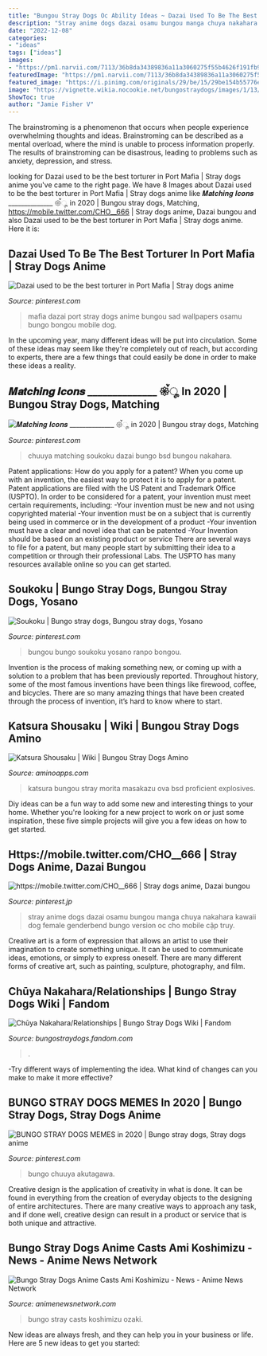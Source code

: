```yaml
---
title: "Bungou Stray Dogs Oc Ability Ideas ~ Dazai Used To Be The Best Torturer In Port Mafia"
description: "Stray anime dogs dazai osamu bungou manga chuya nakahara kawaii dog female genderbend bungo version oc cho mobile cập truy"
date: "2022-12-08"
categories:
- "ideas"
tags: ["ideas"]
images:
- "https://pm1.narvii.com/7113/36b8da34389836a11a3060275f55b4626f191fb9r1-1200-675v2_hq.jpg"
featuredImage: "https://pm1.narvii.com/7113/36b8da34389836a11a3060275f55b4626f191fb9r1-1200-675v2_hq.jpg"
featured_image: "https://i.pinimg.com/originals/29/be/15/29be154b55776e167f3bfa90388c49f9.jpg"
image: "https://vignette.wikia.nocookie.net/bungostraydogs/images/1/13/Dazai_nullifies_Corruption.png/revision/latest?cb=20200423182931"
ShowToc: true
author: "Jamie Fisher V"
---
```



The brainstroming is a phenomenon that occurs when people experience overwhelming thoughts and ideas. Brainstroming can be described as a mental overload, where the mind is unable to process information properly. The results of brainstroming can be disastrous, leading to problems such as anxiety, depression, and stress.

	

		
looking for Dazai used to be the best torturer in Port Mafia | Stray dogs anime you've came to the right page. We have 8 Images about Dazai used to be the best torturer in Port Mafia | Stray dogs anime like 𝑴𝒂𝒕𝒄𝒉𝒊𝒏𝒈 𝑰𝒄𝒐𝒏𝒔 ______________ 𑁍ࠜೄ in 2020 | Bungou stray dogs, Matching, https://mobile.twitter.com/CHO__666 | Stray dogs anime, Dazai bungou and also Dazai used to be the best torturer in Port Mafia | Stray dogs anime. Here it is:
		
    
## Dazai Used To Be The Best Torturer In Port Mafia | Stray Dogs Anime

<img loading=lazy src="https://i.pinimg.com/originals/bb/20/53/bb2053e8a3a921a966beacf6e3e8ac40.jpg" onerror="this.onerror=null;this.src='https://tse3.mm.bing.net/th?id=OIP.cOlGAQfr6Qx7HxJE2I1J-wHaEh&amp;pid=15.1';" alt="Dazai used to be the best torturer in Port Mafia | Stray dogs anime">

_Source: pinterest.com_

>mafia dazai port stray dogs anime bungou sad wallpapers osamu bungo bongou mobile dog. 

	

In the upcoming year, many different ideas will be put into circulation. Some of these ideas may seem like they're completely out of reach, but according to experts, there are a few things that could easily be done in order to make these ideas a reality.

    
## 𝑴𝒂𝒕𝒄𝒉𝒊𝒏𝒈 𝑰𝒄𝒐𝒏𝒔 ______________ 𑁍ࠜೄ In 2020 | Bungou Stray Dogs, Matching

<img loading=lazy src="https://i.pinimg.com/736x/5e/f8/a1/5ef8a197c5c85c72f6ea804a9d8eb2cb.jpg" onerror="this.onerror=null;this.src='https://tse4.mm.bing.net/th?id=OIP.wYKawLmPS4ayXIjahni-6gHaHa&amp;pid=15.1';" alt="𝑴𝒂𝒕𝒄𝒉𝒊𝒏𝒈 𝑰𝒄𝒐𝒏𝒔 ______________ 𑁍ࠜೄ in 2020 | Bungou stray dogs, Matching">

_Source: pinterest.com_

>chuuya matching soukoku dazai bungo bsd bungou nakahara. 

	

Patent applications: How do you apply for a patent?
When you come up with an invention, the easiest way to protect it is to apply for a patent. Patent applications are filed with the US Patent and Trademark Office (USPTO). In order to be considered for a patent, your invention must meet certain requirements, including: 
-Your invention must be new and not using copyrighted material
-Your invention must be on a subject that is currently being used in commerce or in the development of a product
-Your invention must have a clear and novel idea that can be patented
-Your Invention should be based on an existing product or service There are several ways to file for a patent, but many people start by submitting their idea to a competition or through their professional Labs. The USPTO has many resources available online so you can get started.

    
## Soukoku | Bungo Stray Dogs, Bungou Stray Dogs, Yosano

<img loading=lazy src="https://i.pinimg.com/736x/55/10/89/551089890bc03b3e9f5e59700ec4eff7--the-energy-economics.jpg" onerror="this.onerror=null;this.src='https://tse4.mm.bing.net/th?id=OIP.sKPGgWIOENyZVsEfYMIvdgHaJQ&amp;pid=15.1';" alt="Soukoku | Bungo stray dogs, Bungou stray dogs, Yosano">

_Source: pinterest.com_

>bungou bungo soukoku yosano ranpo bongou. 

	

Invention is the process of making something new, or coming up with a solution to a problem that has been previously reported. Throughout history, some of the most famous inventions have been things like firewood, coffee, and bicycles. There are so many amazing things that have been created through the process of invention, it’s hard to know where to start.

    
## Katsura Shousaku | Wiki | Bungou Stray Dogs Amino

<img loading=lazy src="https://pm1.narvii.com/7113/36b8da34389836a11a3060275f55b4626f191fb9r1-1200-675v2_hq.jpg" onerror="this.onerror=null;this.src='https://tse1.mm.bing.net/th?id=OIP.wqI3QvS3SrjDtJBBhqRdFAHaEK&amp;pid=15.1';" alt="Katsura Shousaku | Wiki | Bungou Stray Dogs Amino">

_Source: aminoapps.com_

>katsura bungou stray morita masakazu ova bsd proficient explosives. 

	

Diy ideas can be a fun way to add some new and interesting things to your home. Whether you're looking for a new project to work on or just some inspiration, these five simple projects will give you a few ideas on how to get started.

    
## Https://mobile.twitter.com/CHO__666 | Stray Dogs Anime, Dazai Bungou

<img loading=lazy src="https://i.pinimg.com/originals/69/92/fa/6992faccaca27fbf0bf00cadca48a575.jpg" onerror="this.onerror=null;this.src='https://tse1.mm.bing.net/th?id=OIP.eW8Kj9yd2fhRdD-G1pVwMAHaI-&amp;pid=15.1';" alt="https://mobile.twitter.com/CHO__666 | Stray dogs anime, Dazai bungou">

_Source: pinterest.jp_

>stray anime dogs dazai osamu bungou manga chuya nakahara kawaii dog female genderbend bungo version oc cho mobile cập truy. 

	

Creative art is a form of expression that allows an artist to use their imagination to create something unique. It can be used to communicate ideas, emotions, or simply to express oneself. There are many different forms of creative art, such as painting, sculpture, photography, and film.

    
## Chūya Nakahara/Relationships | Bungo Stray Dogs Wiki | Fandom

<img loading=lazy src="https://vignette.wikia.nocookie.net/bungostraydogs/images/1/13/Dazai_nullifies_Corruption.png/revision/latest?cb=20200423182931" onerror="this.onerror=null;this.src='https://tse2.mm.bing.net/th?id=OIP.xvMShdd5iKwJ9P3wj65U0QHaD1&amp;pid=15.1';" alt="Chūya Nakahara/Relationships | Bungo Stray Dogs Wiki | Fandom">

_Source: bungostraydogs.fandom.com_

>. 

	

-Try different ways of implementing the idea. What kind of changes can you make to make it more effective? 

    
## BUNGO STRAY DOGS MEMES In 2020 | Bungo Stray Dogs, Stray Dogs Anime

<img loading=lazy src="https://i.pinimg.com/originals/29/be/15/29be154b55776e167f3bfa90388c49f9.jpg" onerror="this.onerror=null;this.src='https://tse1.mm.bing.net/th?id=OIP.MtbNmKsMYeAbwQ1SzRKY2QHaJA&amp;pid=15.1';" alt="BUNGO STRAY DOGS MEMES in 2020 | Bungo stray dogs, Stray dogs anime">

_Source: pinterest.com_

>bungo chuuya akutagawa. 

	

Creative design is the application of creativity in what is done. It can be found in everything from the creation of everyday objects to the designing of entire architectures. There are many creative ways to approach any task, and if done well, creative design can result in a product or service that is both unique and attractive.

    
## Bungo Stray Dogs Anime Casts Ami Koshimizu - News - Anime News Network

<img loading=lazy src="https://www.animenewsnetwork.com/thumbnails/max600x600/cms/news/106750/koyo-ozaki.jpg" onerror="this.onerror=null;this.src='https://tse1.mm.bing.net/th?id=OIP.bhNACYe-fngJoa4dHBLkawAAAA&amp;pid=15.1';" alt="Bungo Stray Dogs Anime Casts Ami Koshimizu - News - Anime News Network">

_Source: animenewsnetwork.com_

>bungo stray casts koshimizu ozaki. 

	

New ideas are always fresh, and they can help you in your business or life. Here are 5 new ideas to get you started: 

